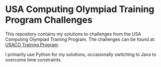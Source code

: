 # USA Computing Olympiad Training Program Challenges

This repository contains my solutions to challenges from the USA Computing Olympiad Training Program. The challenges can be found at: [USACO Training Program](https://train.usaco.org/usacogate).

I primarily use Python for my solutions, occasionally switching to Java to overcome time constraints.
